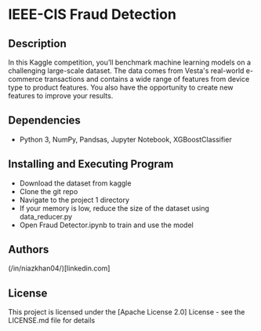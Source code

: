 # IEEE-CIS Fraud Detection


## Description

In this Kaggle competition, you’ll benchmark machine learning models on a challenging large-scale dataset. The data comes from Vesta's real-world e-commerce transactions and contains a wide range of features from device type to product features. You also have the opportunity to create new features to improve your results.

## Dependencies

- Python 3, NumPy, Pandsas, Jupyter Notebook, XGBoostClassifier

## Installing and Executing Program
- Download the dataset from kaggle
- Clone the git repo
- Navigate to the project 1 directory
- If your memory is low, reduce the size of the dataset using data_reducer.py
- Open Fraud Detector.ipynb to train and use the model

## Authors
(/in/niazkhan04/)[linkedin.com]

## License
This project is licensed under the [Apache License 2.0] License - see the LICENSE.md file for details

